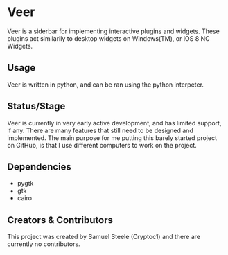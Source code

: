 # Veer
Veer is a siderbar for implementing interactive plugins and widgets. These plugins act similarily to desktop widgets on Windows(TM), or iOS 8 NC Widgets.

## Usage
Veer is written in python, and can be ran using the python interpeter.

## Status/Stage
Veer is currently in very early active development, and has limited support, if any. There are many features that still need to be designed and implemented. The main purpose for me putting this barely started project on GitHub, is that I use different computers to work on the project.

## Dependencies
 * pygtk
 * gtk
 * cairo

## Creators & Contributors
This project was created by Samuel Steele (Cryptoc1) and there are currently no contributors.
